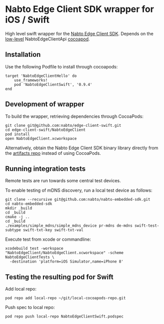 # Nabto Edge Client SDK wrapper for iOS / Swift

High level swift wrapper for the [Nabto Edge Client SDK](https://docs.nabto.com/developer.html). Depends on the [low-level](https://docs.nabto.com/developer/api-reference/plain-c-client-sdk/intro.html) NabtoEdgeClientApi [cocoapod](https://cocoapods.org/pods/NabtoEdgeClientApi).

## Installation

Use the following Podfile to install through cocoapods:

```
target 'NabtoEdgeClientHello' do
    use_frameworks!
    pod 'NabtoEdgeClientSwift', '0.9.4'
end
```

## Development of wrapper

To build the wrapper, retrieving dependencies through CocoaPods:

```
git clone git@github.com:nabto/edge-client-swift.git
cd edge-client-swift/NabtoEdgeClient
pod install
open NabtoEdgeClient.xcworkspace
```

Alternatively, obtain the Nabto Edge Client SDK binary library directly from the [artifacts repo](https://github.com/nabto/nabto5-releases) instead of using CocoaPods.

## Running integration tests

Remote tests are run towards some central test devices.

To enable testing of mDNS discovery, run a local test device as follows:

```
git clone --recursive git@github.com:nabto/nabto-embedded-sdk.git
cd nabto-embedded-sdk
mkdir _build
cd _build
cmake -j ..
cd _build
./examples/simple_mdns/simple_mdns_device pr-mdns de-mdns swift-test-subtype swift-txt-key swift-txt-val
```

Execute test from xcode or commandline:

```
xcodebuild test -workspace "NabtoEdgeClient/NabtoEdgeClient.xcworkspace" -scheme NabtoEdgeClientTests \
  -destination 'platform=iOS Simulator,name=iPhone 8'
```

## Testing the resulting pod for Swift

Add local repo:

```
pod repo add local-repo ~/git/local-cocoapods-repo.git
```

Push spec to local repo:

```
pod repo push local-repo NabtoEdgeClientSwift.podspec
```
